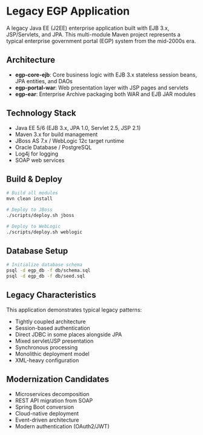 # Legacy EGP Application

A legacy Java EE (J2EE) enterprise application built with EJB 3.x, JSP/Servlets, and JPA. This multi-module Maven project represents a typical enterprise government portal (EGP) system from the mid-2000s era.

## Architecture

- **egp-core-ejb**: Core business logic with EJB 3.x stateless session beans, JPA entities, and DAOs
- **egp-portal-war**: Web presentation layer with JSP pages and servlets
- **egp-ear**: Enterprise Archive packaging both WAR and EJB JAR modules

## Technology Stack

- Java EE 5/6 (EJB 3.x, JPA 1.0, Servlet 2.5, JSP 2.1)
- Maven 3.x for build management
- JBoss AS 7.x / WebLogic 12c target runtime
- Oracle Database / PostgreSQL
- Log4j for logging
- SOAP web services

## Build & Deploy

```bash
# Build all modules
mvn clean install

# Deploy to JBoss
./scripts/deploy.sh jboss

# Deploy to WebLogic
./scripts/deploy.sh weblogic
```

## Database Setup

```bash
# Initialize database schema
psql -d egp_db -f db/schema.sql
psql -d egp_db -f db/seed.sql
```

## Legacy Characteristics

This application demonstrates typical legacy patterns:

- Tightly coupled architecture
- Session-based authentication
- Direct JDBC in some places alongside JPA
- Mixed servlet/JSP presentation
- Synchronous processing
- Monolithic deployment model
- XML-heavy configuration

## Modernization Candidates

- Microservices decomposition
- REST API migration from SOAP
- Spring Boot conversion
- Cloud-native deployment
- Event-driven architecture
- Modern authentication (OAuth2/JWT)
